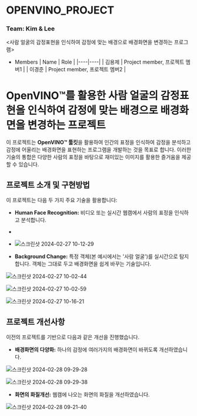 # OPENVINO_PROJECT

### Team: Kim & Lee

<사람 얼굴의 감정표현을 인식하여 감정에 맞는 배경으로 배경화면을 변경하는 프로그램>

* Members
  | Name | Role |
  |----|----|
  | 김용제 | Project member, 프로젝트 멤버1 |
  | 이경준 | Project member, 프로젝트 멤버2 |

# OpenVINO™를 활용한 사람 얼굴의 감정표현을 인식하여 감정에 맞는 배경으로 배경화면을 변경하는 프로젝트

이 프로젝트는 **OpenVINO™ 툴킷**을 활용하여 인간의 표정을 인식하여 감정을 분석하고 감정에 어울리는 배경화면을 표현하는 프로그램을 개발하는 것을 목표로 합니다. 이러한 기술의 통합은 다양한 사람의 표정을 바탕으로 재미있는 이미지를 활용한 즐거움을 제공할 수 있습니다.

## 프로젝트 소개 및 구현방법

이 프로젝트는 다음 두 가지 주요 기술을 활용합니다:

- **Human Face Recognition:** 비디오 또는 실시간 웹캠에서 사람의 표정을 인식하고 분석합니다.
-
- ![스크린샷 2024-02-27 10-12-29](https://github.com/rudwns04/OPENVINO_PROJECT/assets/154478954/4713bd27-4dc5-438b-8abb-9ab1e76cc690)


- **Background Change:** 특정 객체(본 예시에서는 '사람 얼굴')를 실시간으로 탐지합니다. 객체는 그대로 두고 배경화면을 쉽게 바꾸는 기술입니다.

![스크린샷 2024-02-27 10-02-44](https://github.com/rudwns04/OPENVINO_PROJECT/assets/154478954/19dd44d8-135d-4101-a1e4-29f945624dc3)

![스크린샷 2024-02-27 10-02-59](https://github.com/rudwns04/OPENVINO_PROJECT/assets/154478954/cbbafb74-7c8c-4522-ac5c-4c3705258766)

![스크린샷 2024-02-27 10-16-21](https://github.com/rudwns04/OPENVINO_PROJECT/assets/154478954/6277626d-9602-4572-874b-8ffa8ee08b39)

## 프로젝트 개선사항

이전의 프로젝트를 기반으로 다음과 같은 개선을 진행했습니다.

- **배경화면의 다양화:** 하나의 감정에 여러가지의 배경화면이 바뀌도록 개선하였습니다.

 ![스크린샷 2024-02-28 09-29-28](https://github.com/rudwns04/OPENVINO_PROJECT/assets/154478954/563fe5d6-7774-4f64-a460-f7e75c87c5e5)

 ![스크린샷 2024-02-28 09-29-38](https://github.com/rudwns04/OPENVINO_PROJECT/assets/154478954/a4bec540-6e9c-4397-bf4a-115a363ecfac)



- **화면의 화질개선:** 웹캠에 나오는 화면의 화질을 개선하였습니다.

 ![스크린샷 2024-02-28 09-21-40](https://github.com/rudwns04/OPENVINO_PROJECT/assets/154478954/a86cbb67-4d44-402b-b36d-46842bab838e)

